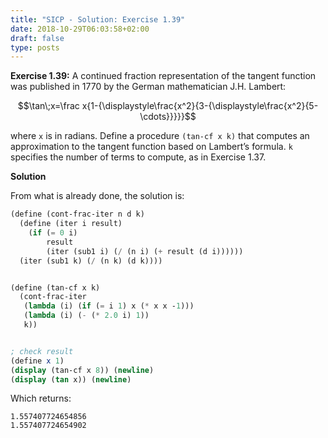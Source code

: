 ```yaml
---
title: "SICP - Solution: Exercise 1.39"
date: 2018-10-29T06:03:58+02:00
draft: false
type: posts
---
```


**Exercise 1.39:** A continued fraction representation of the tangent function was published in 1770 by the German mathematician J.H. Lambert:

$$\tan\;x=\frac x{1-{\displaystyle\frac{x^2}{3-{\displaystyle\frac{x^2}{5-\cdots}}}}}$$

where `x` is in radians. Define a procedure `(tan-cf x k)` that computes an approximation to the tangent function based on Lambert’s formula. `k` specifies the number of terms to compute, as in Exercise 1.37.

**Solution**

From what is already done, the solution is:

```scheme
(define (cont-frac-iter n d k)
  (define (iter i result)
    (if (= 0 i)
        result
        (iter (sub1 i) (/ (n i) (+ result (d i))))))
  (iter (sub1 k) (/ (n k) (d k))))


(define (tan-cf x k)
  (cont-frac-iter
   (lambda (i) (if (= i 1) x (* x x -1)))
   (lambda (i) (- (* 2.0 i) 1))
   k))


; check result
(define x 1)
(display (tan-cf x 8)) (newline)
(display (tan x)) (newline)
```

Which returns:

```
1.557407724654856
1.557407724654902
```

